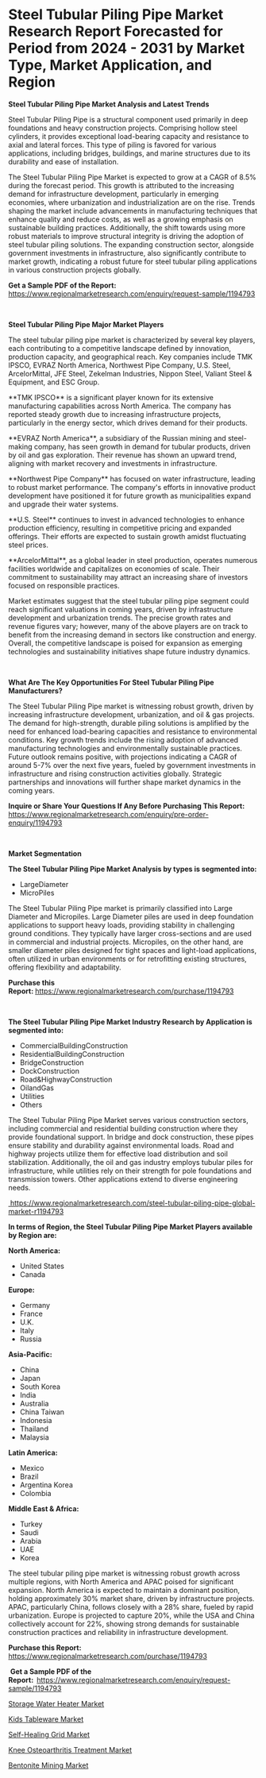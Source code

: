 <p><h1>Steel Tubular Piling Pipe Market Research Report Forecasted for Period from 2024 -  2031 by Market Type, Market Application, and Region</h1></p><p><strong>Steel Tubular Piling Pipe Market Analysis and Latest Trends</strong></p>
<p><p>Steel Tubular Piling Pipe is a structural component used primarily in deep foundations and heavy construction projects. Comprising hollow steel cylinders, it provides exceptional load-bearing capacity and resistance to axial and lateral forces. This type of piling is favored for various applications, including bridges, buildings, and marine structures due to its durability and ease of installation.</p><p>The Steel Tubular Piling Pipe Market is expected to grow at a CAGR of 8.5% during the forecast period. This growth is attributed to the increasing demand for infrastructure development, particularly in emerging economies, where urbanization and industrialization are on the rise. Trends shaping the market include advancements in manufacturing techniques that enhance quality and reduce costs, as well as a growing emphasis on sustainable building practices. Additionally, the shift towards using more robust materials to improve structural integrity is driving the adoption of steel tubular piling solutions. The expanding construction sector, alongside government investments in infrastructure, also significantly contribute to market growth, indicating a robust future for steel tubular piling applications in various construction projects globally.</p></p>
<p><strong>Get a Sample PDF of the Report:&nbsp;</strong> <a href="https://www.regionalmarketresearch.com/enquiry/request-sample/1194793">https://www.regionalmarketresearch.com/enquiry/request-sample/1194793</a></p>
<p>&nbsp;</p>
<p><strong>Steel Tubular Piling Pipe Major Market Players</strong></p>
<p><p>The steel tubular piling pipe market is characterized by several key players, each contributing to a competitive landscape defined by innovation, production capacity, and geographical reach. Key companies include TMK IPSCO, EVRAZ North America, Northwest Pipe Company, U.S. Steel, ArcelorMittal, JFE Steel, Zekelman Industries, Nippon Steel, Valiant Steel & Equipment, and ESC Group.</p><p>**TMK IPSCO** is a significant player known for its extensive manufacturing capabilities across North America. The company has reported steady growth due to increasing infrastructure projects, particularly in the energy sector, which drives demand for their products.</p><p>**EVRAZ North America**, a subsidiary of the Russian mining and steel-making company, has seen growth in demand for tubular products, driven by oil and gas exploration. Their revenue has shown an upward trend, aligning with market recovery and investments in infrastructure.</p><p>**Northwest Pipe Company** has focused on water infrastructure, leading to robust market performance. The company's efforts in innovative product development have positioned it for future growth as municipalities expand and upgrade their water systems.</p><p>**U.S. Steel** continues to invest in advanced technologies to enhance production efficiency, resulting in competitive pricing and expanded offerings. Their efforts are expected to sustain growth amidst fluctuating steel prices.</p><p>**ArcelorMittal**, as a global leader in steel production, operates numerous facilities worldwide and capitalizes on economies of scale. Their commitment to sustainability may attract an increasing share of investors focused on responsible practices.</p><p>Market estimates suggest that the steel tubular piling pipe segment could reach significant valuations in coming years, driven by infrastructure development and urbanization trends. The precise growth rates and revenue figures vary; however, many of the above players are on track to benefit from the increasing demand in sectors like construction and energy. Overall, the competitive landscape is poised for expansion as emerging technologies and sustainability initiatives shape future industry dynamics.</p></p>
<p>&nbsp;</p>
<p><strong>What Are The Key Opportunities For Steel Tubular Piling Pipe Manufacturers?</strong></p>
<p><p>The Steel Tubular Piling Pipe market is witnessing robust growth, driven by increasing infrastructure development, urbanization, and oil & gas projects. The demand for high-strength, durable piling solutions is amplified by the need for enhanced load-bearing capacities and resistance to environmental conditions. Key growth trends include the rising adoption of advanced manufacturing technologies and environmentally sustainable practices. Future outlook remains positive, with projections indicating a CAGR of around 5-7% over the next five years, fueled by government investments in infrastructure and rising construction activities globally. Strategic partnerships and innovations will further shape market dynamics in the coming years.</p></p>
<p><strong>Inquire or Share Your Questions If Any Before Purchasing This Report:</strong> <a href="https://www.regionalmarketresearch.com/enquiry/pre-order-enquiry/1194793">https://www.regionalmarketresearch.com/enquiry/pre-order-enquiry/1194793</a></p>
<p>&nbsp;</p>
<p><strong>Market Segmentation</strong></p>
<p><strong>The Steel Tubular Piling Pipe Market Analysis by types is segmented into:</strong></p>
<p><ul><li>LargeDiameter</li><li>MicroPiles</li></ul></p>
<p><p>The Steel Tubular Piling Pipe market is primarily classified into Large Diameter and Micropiles. Large Diameter piles are used in deep foundation applications to support heavy loads, providing stability in challenging ground conditions. They typically have larger cross-sections and are used in commercial and industrial projects. Micropiles, on the other hand, are smaller diameter piles designed for tight spaces and light-load applications, often utilized in urban environments or for retrofitting existing structures, offering flexibility and adaptability.</p></p>
<p><strong>Purchase this Report:&nbsp;</strong><a href="https://www.regionalmarketresearch.com/purchase/1194793">https://www.regionalmarketresearch.com/purchase/1194793</a></p>
<p>&nbsp;</p>
<p><strong>The Steel Tubular Piling Pipe Market Industry Research by Application is segmented into:</strong></p>
<p><ul><li>CommercialBuildingConstruction</li><li>ResidentialBuildingConstruction</li><li>BridgeConstruction</li><li>DockConstruction</li><li>Road&HighwayConstruction</li><li>OilandGas</li><li>Utilities</li><li>Others</li></ul></p>
<p><p>The Steel Tubular Piling Pipe Market serves various construction sectors, including commercial and residential building construction where they provide foundational support. In bridge and dock construction, these pipes ensure stability and durability against environmental loads. Road and highway projects utilize them for effective load distribution and soil stabilization. Additionally, the oil and gas industry employs tubular piles for infrastructure, while utilities rely on their strength for pole foundations and transmission towers. Other applications extend to diverse engineering needs.</p></p>
<p><a href="https://www.regionalmarketresearch.com/steel-tubular-piling-pipe-global-market-r1194793">&nbsp;https://www.regionalmarketresearch.com/steel-tubular-piling-pipe-global-market-r1194793</a></p>
<p><strong>In terms of Region, the Steel Tubular Piling Pipe Market Players available by Region are:</strong></p>
<p>
    <p> <strong> North America: </strong>
        <ul>
            <li>United States</li>
            <li>Canada</li>
        </ul>
        </p> 
    <p> <strong> Europe: </strong>
        <ul>
            <li>Germany</li>
            <li>France</li>
            <li>U.K.</li>
            <li>Italy</li>
            <li>Russia</li>
        </ul>
        </p> 
    <p> <strong> Asia-Pacific: </strong>
        <ul>
            <li>China</li>
            <li>Japan</li>
            <li>South Korea</li>
            <li>India</li>
            <li>Australia</li>
            <li>China Taiwan</li>
            <li>Indonesia</li>
            <li>Thailand</li>
            <li>Malaysia</li>
        </ul>
        </p> 
    <p> <strong> Latin America: </strong>
        <ul>
            <li>Mexico</li>
            <li>Brazil</li>
            <li>Argentina Korea</li>
            <li>Colombia</li>
        </ul>
        </p> 
    <p> <strong> Middle East & Africa: </strong>
        <ul>
            <li>Turkey</li>
            <li>Saudi</li>
            <li>Arabia</li>
            <li>UAE</li>
            <li>Korea</li>
        </ul>
    </p>
    </p>
<p><p>The steel tubular piling pipe market is witnessing robust growth across multiple regions, with North America and APAC poised for significant expansion. North America is expected to maintain a dominant position, holding approximately 30% market share, driven by infrastructure projects. APAC, particularly China, follows closely with a 28% share, fueled by rapid urbanization. Europe is projected to capture 20%, while the USA and China collectively account for 22%, showing strong demands for sustainable construction practices and reliability in infrastructure development.</p></p>
<p><strong>Purchase this Report: </strong><a href="https://www.regionalmarketresearch.com/purchase/1194793">https://www.regionalmarketresearch.com/purchase/1194793</a></p>
<p>&nbsp;<strong>Get a Sample PDF of the Report:&nbsp;&nbsp;</strong><a href="https://www.regionalmarketresearch.com/enquiry/request-sample/1194793">https://www.regionalmarketresearch.com/enquiry/request-sample/1194793</a></p>
<p><strong></strong></p>
<p><p><a href="https://medium.com/@chloeconn27/storage-water-heater-market-industry-landscape-growth-trajectories-and-global-markets-6a18ed9f3b93?postPublishedType=repub">Storage Water Heater Market</a></p><p><a href="https://issuu.com/reportprime-2/docs/kids-tableware-market-size-2030.ppt_9a67c2521df738">Kids Tableware Market</a></p><p><a href="https://medium.com/@chloeconn27/market-forecast-global-self-healing-grid-trends-and-impact-analysis-2024-2031-by-application-738b7f3db82b?postPublishedType=repub">Self-Healing Grid Market</a></p><p><a href="https://www.linkedin.com/pulse/analyzing-knee-osteoarthritis-treatment-market-dynamics-growth-vi0yf">Knee Osteoarthritis Treatment Market</a></p><p><a href="https://www.linkedin.com/pulse/global-bentonite-mining-market-opportunities-challenges2024-oso4f">Bentonite Mining Market</a></p></p>